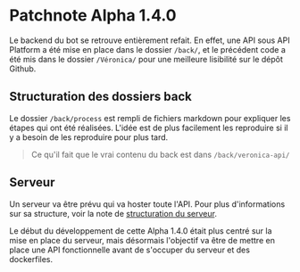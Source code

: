 # Patchnote Alpha 1.4.0
Le backend du bot se retrouve entièrement refait. En effet, une API sous API Platform a été mise en place dans le dossier `/back/`, et le précédent code a été mis dans le dossier `/Véronica/` pour une meilleure lisibilité sur le dépôt Github.
## Structuration des dossiers back
Le dossier `/back/process` est rempli de fichiers markdown pour expliquer les étapes qui ont été réalisées. L'idée est de plus facilement les reproduire si il y a besoin de les reproduire pour plus tard.

> Ce qu'il fait que le vrai contenu du back est dans `/back/veronica-api/`
## Serveur
Un serveur va être prévu qui va hoster toute l'API. Pour plus d'informations sur sa structure, voir la note de [structuration du serveur](/back/README.md#structure-réseau-du-serveur).

Le début du développement de cette Alpha 1.4.0 était plus centré sur la mise en place du serveur, mais désormais l'objectif va être de mettre en place une API fonctionnelle avant de s'occuper du serveur et des dockerfiles.